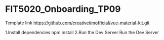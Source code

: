 # FIT5020_Onboarding_TP09

Template link https://github.com/creativetimofficial/vue-material-kit.git

1.Install dependencies
npm install
2.Run the Dev Server
Run the Dev Server
